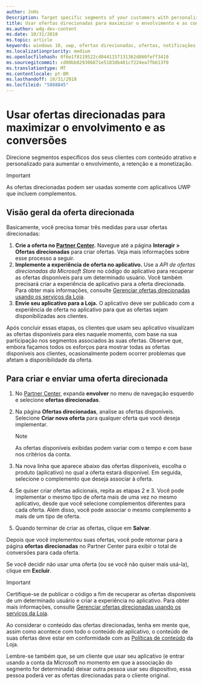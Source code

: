 ```yaml
---
author: JnHs
Description: Target specific segments of your customers with personalized content to increase engagement, retention, and monetization.
title: Usar ofertas direcionadas para maximizar o envolvimento e as conversões
ms.author: wdg-dev-content
ms.date: 10/31/2018
ms.topic: article
keywords: windows 10, uwp, ofertas direcionadas, ofertas, notificações
ms.localizationpriority: medium
ms.openlocfilehash: 0f6e1f8119522cd0441157131362d860feff3410
ms.sourcegitcommit: cd00bb829306871e5103db481cf224ea7fb613f0
ms.translationtype: MT
ms.contentlocale: pt-BR
ms.lasthandoff: 10/31/2018
ms.locfileid: "5888845"
---
```

# <a name="use-targeted-offers-to-maximize-engagement-and-conversions"></a>Usar ofertas direcionadas para maximizar o envolvimento e as conversões

Direcione segmentos específicos dos seus clientes com conteúdo atrativo e personalizado para aumentar o envolvimento, a retenção e a monetização.

> [!IMPORTANT]
> As ofertas direcionadas podem ser usadas somente com aplicativos UWP que incluem complementos.

## <a name="targeted-offer-overview"></a>Visão geral da oferta direcionada

Basicamente, você precisa tomar três medidas para usar ofertas direcionadas:

1. **Crie a oferta no [Partner Center](https://partner.microsoft.com/dashboard).** Navegue até a página **Interagir > Ofertas direcionadas** para criar ofertas. Veja mais informações sobre esse processo a seguir.
2. **Implemente a experiência de oferta no aplicativo.** Use a *API de ofertas direcionadas da Microsoft Store* no código do aplicativo para recuperar as ofertas disponíveis para um determinado usuário. Você também precisará criar a experiência de aplicativo para a oferta direcionada. Para obter mais informações, consulte [Gerenciar ofertas direcionadas usando os serviços da Loja](../monetize/manage-targeted-offers-using-windows-store-services.md).
3. **Envie seu aplicativo para a Loja.** O aplicativo deve ser publicado com a experiência de oferta no aplicativo para que as ofertas sejam disponibilizadas aos clientes.

Após concluir essas etapas, os clientes que usam seu aplicativo visualizam as ofertas disponíveis para eles naquele momento, com base na sua participação nos segmentos associados às suas ofertas. Observe que, embora façamos todos os esforços para mostrar todas as ofertas disponíveis aos clientes, ocasionalmente podem ocorrer problemas que afetam a disponibilidade da oferta.


## <a name="to-create-and-send-a-targeted-offer"></a>Para criar e enviar uma oferta direcionada

1.  No [Partner Center](https://partner.microsoft.com/dashboard), expanda **envolver** no menu de navegação esquerdo e selecione **ofertas direcionadas**.
2.  Na página **Ofertas direcionadas**, analise as ofertas disponíveis. Selecione **Criar nova oferta** para qualquer oferta que você deseja implementar.

    > [!NOTE]
    > As ofertas disponíveis exibidas podem variar com o tempo e com base nos critérios da conta.

3.  Na nova linha que aparece abaixo das ofertas disponíveis, escolha o produto (aplicativo) no qual a oferta estará disponível. Em seguida, selecione o complemento que deseja associar à oferta.
4.  Se quiser criar ofertas adicionais, repita as etapas 2 e 3. Você pode implementar o mesmo tipo de oferta mais de uma vez no mesmo aplicativo, desde que você selecione complementos diferentes para cada oferta. Além disso, você pode associar o mesmo complemento a mais de um tipo de oferta.
5.  Quando terminar de criar as ofertas, clique em **Salvar**.

Depois que você implementou suas ofertas, você pode retornar para a página **ofertas direcionadas** no Partner Center para exibir o total de conversões para cada oferta.

Se você decidir não usar uma oferta (ou se você não quiser mais usá-la), clique em **Excluir**.

> [!IMPORTANT]
> Certifique-se de publicar o código a fim de recuperar as ofertas disponíveis de um determinado usuário e criar a experiência no aplicativo. Para obter mais informações, consulte [Gerenciar ofertas direcionadas usando os serviços da Loja](../monetize/manage-targeted-offers-using-windows-store-services.md).
>
> Ao considerar o conteúdo das ofertas direcionadas, tenha em mente que, assim como acontece com todo o conteúdo de aplicativo, o conteúdo de suas ofertas deve estar em conformidade com as [Políticas de conteúdo](https://docs.microsoft.com/en-us/legal/windows/agreements/store-policies) da Loja.
>
> Lembre-se também que, se um cliente que usar seu aplicativo (e entrar usando a conta da Microsoft no momento em que a associação do segmento for determinada) deixar outra pessoa usar seu dispositivo, essa pessoa poderá ver as ofertas direcionadas para o cliente original.
